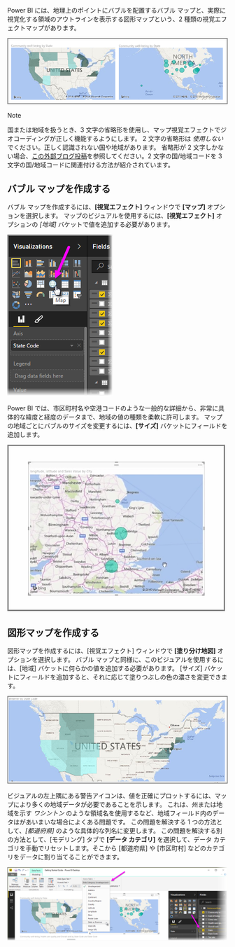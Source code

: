 Power BI には、地理上のポイントにバブルを配置するバブル マップと、実際に視覚化する領域のアウトラインを表示する図形マップという、2 種類の視覚エフェクトマップがあります。

![](media/3-5-create-map-visualizations/3-5_1.png)

> [!NOTE]
> 国または地域を扱うとき、3 文字の省略形を使用し、マップ視覚エフェクトでジオコーディングが正しく機能するようにします。 2 文字の省略形は *使用しない* でください。正しく認識されない国や地域があります。
> 省略形が 2 文字しかない場合、[この外部ブログ投稿](https://blog.ailon.org/how-to-display-2-letter-country-data-on-a-power-bi-map-85fc738497d6#.yudauacxp)を参照してください。2 文字の国/地域コードを 3 文字の国/地域コードに関連付ける方法が紹介されています。
> 
> 

## <a name="create-bubble-maps"></a>バブル マップを作成する
バブル マップを作成するには、**[視覚エフェクト]** ウィンドウで **[マップ]** オプションを選択します。 マップのビジュアルを使用するには、**[視覚エフェクト]** オプションの *[地域]* バケットで値を追加する必要があります。

![](media/3-5-create-map-visualizations/3-5_2.png)

Power BI では、市区町村名や空港コードのような一般的な詳細から、非常に具体的な緯度と経度のデータまで、地域の値の種類を柔軟に許可します。 マップの地域ごとにバブルのサイズを変更するには、**[サイズ]** バケットにフィールドを追加します。

![](media/3-5-create-map-visualizations/3-5_3.png)

## <a name="create-shape-maps"></a>図形マップを作成する
図形マップを作成するには、[視覚エフェクト] ウィンドウで **[塗り分け地図]** オプションを選択します。 バブル マップと同様に、このビジュアルを使用するには、[地域] バケットに何らかの値を追加する必要があります。 [サイズ] バケットにフィールドを追加すると、それに応じて塗りつぶしの色の濃さを変更できます。

![](media/3-5-create-map-visualizations/3-5_4.png)

ビジュアルの左上隅にある警告アイコンは、値を正確にプロットするには、マップにより多くの地域データが必要であることを示します。 これは、州または地域を示す *ワシントン* のような領域名を使用するなど、地域フィールド内のデータはがあいまいな場合によくある問題です。 この問題を解決する 1 つの方法として、*[都道府県]* のような具体的な列名に変更します。 この問題を解決する別の方法として、[モデリング] タブで **[データ カテゴリ]** を選択して、データ カテゴリを手動でリセットします。そこから [都道府県] や [市区町村] などのカテゴリをデータに割り当てることができます。

![](media/3-5-create-map-visualizations/3-5_5.png)

